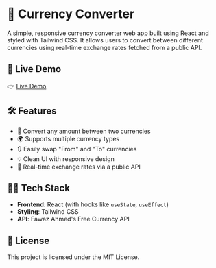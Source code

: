 # 💱 Currency Converter

A simple, responsive currency converter web app built using React and styled with Tailwind CSS. It allows users to convert between different currencies using real-time exchange rates fetched from a public API.

## 🚀 Live Demo
👉 [Live Demo](https://currency-converter-pearl-delta.vercel.app/)

## 🛠️ Features
- 🔄 Convert any amount between two currencies
- 🌍 Supports multiple currency types
- 🔃 Easily swap "From" and "To" currencies
- 💡 Clean UI with responsive design
- 📡 Real-time exchange rates via a public API

## 🧑‍💻 Tech Stack
- **Frontend**: React (with hooks like `useState`, `useEffect`)
- **Styling**: Tailwind CSS
- **API**: Fawaz Ahmed's Free Currency API

## 📄 License
This project is licensed under the MIT License.

